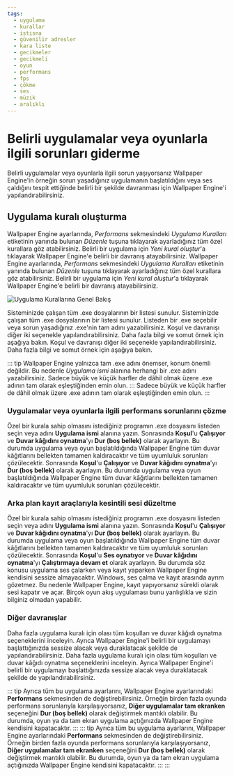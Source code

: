 ```yaml
---
tags:
  - uygulama
  - kurallar
  - istisna
  - güvenilir adresler
  - kara liste
  - gecikmeler
  - gecikmeli
  - oyun
  - performans
  - fps
  - çökme
  - ses
  - müzik
  - aralıklı
---
```


# Belirli uygulamalar veya oyunlarla ilgili sorunları giderme

Belirli uygulamalar veya oyunlarla ilgili sorun yaşıyorsanız Wallpaper Engine'in örneğin sorun yaşadığınız uygulamanın başlatıldığını veya ses çaldığını tespit ettiğinde belirli bir şekilde davranması için Wallpaper Engine'i yapılandırabilirsiniz.

## Uygulama kuralı oluşturma

Wallpaper Engine ayarlarında, *Performans* sekmesindeki *Uygulama Kuralları* etiketinin yanında bulunan *Düzenle* tuşuna tıklayarak ayarladığınız tüm özel kurallara göz atabilirsiniz. Belirli bir uygulama için *Yeni kural oluştur*'a tıklayarak Wallpaper Engine'e belirli bir davranış atayabilirsiniz. Wallpaper Engine ayarlarında, *Performans* sekmesindeki *Uygulama Kuralları* etiketinin yanında bulunan *Düzenle* tuşuna tıklayarak ayarladığınız tüm özel kurallara göz atabilirsiniz. Belirli bir uygulama için *Yeni kural oluştur*'a tıklayarak Wallpaper Engine'e belirli bir davranış atayabilirsiniz.

![Uygulama Kurallarına Genel Bakış](./applicationrule.gif)

Sisteminizde çalışan tüm .exe dosyalarının bir listesi sunulur. Sisteminizde çalışan tüm .exe dosyalarının bir listesi sunulur. Listeden bir .exe seçebilir veya sorun yaşadığınız .exe'nin tam adını yazabilirsiniz. Koşul ve davranışı diğer iki seçenekle yapılandırabilirsiniz. Daha fazla bilgi ve somut örnek için aşağıya bakın. Koşul ve davranışı diğer iki seçenekle yapılandırabilirsiniz. Daha fazla bilgi ve somut örnek için aşağıya bakın.

::: tip Wallpaper Engine yalnızca tam .exe adını önemser, konum önemli değildir. Bu nedenle *Uygulama ismi* alanına herhangi bir .exe adını yazabilirsiniz. Sadece büyük ve küçük harfler de dâhil olmak üzere .exe adının tam olarak eşleştiğinden emin olun. ::: Sadece büyük ve küçük harfler de dâhil olmak üzere .exe adının tam olarak eşleştiğinden emin olun. :::

### Uygulamalar veya oyunlarla ilgili performans sorunlarını çözme

Özel bir kurala sahip olmasını istediğiniz programın .exe dosyasını listeden seçin veya adını **Uygulama ismi** alanına yazın. Sonrasında **Koşul**'u **Çalışıyor** ve **Duvar kâğıdını oynatma**'yı **Dur (boş bellek)** olarak ayarlayın. Bu durumda uygulama veya oyun başlatıldığında Wallpaper Engine tüm duvar kâğıtlarını bellekten tamamen kaldıracaktır ve tüm uyumluluk sorunları çözülecektir. Sonrasında **Koşul**'u **Çalışıyor** ve **Duvar kâğıdını oynatma**'yı **Dur (boş bellek)** olarak ayarlayın. Bu durumda uygulama veya oyun başlatıldığında Wallpaper Engine tüm duvar kâğıtlarını bellekten tamamen kaldıracaktır ve tüm uyumluluk sorunları çözülecektir.

### Arka plan kayıt araçlarıyla kesintili sesi düzeltme

Özel bir kurala sahip olmasını istediğiniz programın .exe dosyasını listeden seçin veya adını **Uygulama ismi** alanına yazın. Sonrasında **Koşul**'u **Çalışıyor** ve **Duvar kâğıdını oynatma**'yı **Dur (boş bellek)** olarak ayarlayın. Bu durumda uygulama veya oyun başlatıldığında Wallpaper Engine tüm duvar kâğıtlarını bellekten tamamen kaldıracaktır ve tüm uyumluluk sorunları çözülecektir. Sonrasında **Koşul**'u **Ses oynatıyor** ve **Duvar kâğıdını oynatma**'yı **Çalıştırmaya devam et** olarak ayarlayın. Bu durumda söz konusu uygulama ses çalarken veya kayıt yaparken Wallpaper Engine kendisini sessize almayacaktır. Windows, ses çalma ve kayıt arasında ayrım gözetmez. Bu nedenle Wallpaper Engine, kayıt yapıyorsanız sürekli olarak sesi kapatır ve açar. Birçok oyun akış uygulaması bunu yanlışlıkla ve sizin bilginiz olmadan yapabilir.

### Diğer davranışlar

Daha fazla uygulama kuralı için olası tüm koşulları ve duvar kâğıdı oynatma seçeneklerini inceleyin. Ayrıca Wallpaper Engine'i belirli bir uygulamayı başlattığınızda sessize alacak veya duraklatacak şekilde de yapılandırabilirsiniz. Daha fazla uygulama kuralı için olası tüm koşulları ve duvar kâğıdı oynatma seçeneklerini inceleyin. Ayrıca Wallpaper Engine'i belirli bir uygulamayı başlattığınızda sessize alacak veya duraklatacak şekilde de yapılandırabilirsiniz.

::: tip Ayrıca tüm bu uygulama ayarlarını, Wallpaper Engine ayarlarındaki **Performans** sekmesinden de değiştirebilirsiniz. Örneğin birden fazla oyunda performans sorunlarıyla karşılaşıyorsanız, **Diğer uygulamalar tam ekranken** seçeneğini **Dur (boş bellek)** olarak değiştirmek mantıklı olabilir. Bu durumda, oyun ya da tam ekran uygulama açtığınızda Wallpaper Engine kendisini kapatacaktır. ::: ::: tip Ayrıca tüm bu uygulama ayarlarını, Wallpaper Engine ayarlarındaki **Performans** sekmesinden de değiştirebilirsiniz. Örneğin birden fazla oyunda performans sorunlarıyla karşılaşıyorsanız, **Diğer uygulamalar tam ekranken** seçeneğini **Dur (boş bellek)** olarak değiştirmek mantıklı olabilir. Bu durumda, oyun ya da tam ekran uygulama açtığınızda Wallpaper Engine kendisini kapatacaktır. ::: :::
